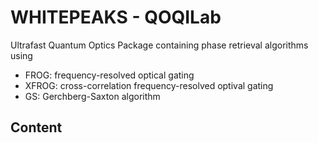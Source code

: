 WHITEPEAKS - QOQILab
====================
Ultrafast Quantum Optics Package containing phase retrieval algorithms using
-   FROG: frequency-resolved optical gating
-   XFROG: cross-correlation frequency-resolved optival gating
-   GS: Gerchberg-Saxton algorithm

Content
---------

